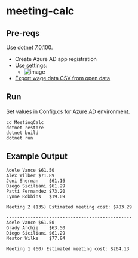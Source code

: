 # meeting-calc

## Pre-reqs

Use dotnet 7.0.100.

- Create Azure AD app registration 
- Use settings:
  - ![image](https://github.com/gwendolyngoetz/meeting-calc/assets/195162/42e7e8d8-d8ef-413e-9701-4b484c3cb2c5)
- [Export wage data CSV from open data](https://data.seattle.gov/City-Business/City-of-Seattle-Wage-Data/2khk-5ukd)

## Run

Set values in Config.cs for Azure AD environment.

```
cd MeetingCalc
dotnet restore
dotnet build
dotnet run
```

## Example Output

```
Adele Vance	$61.50
Alex Wilber	$71.89
Joni Sherman	$61.16
Diego Siciliani	$61.29
Patti Fernandez	$73.20
Lynne Robbins	$19.09

Meeting 2 (135) Estimated meeting cost: $783.29

-----------------------------------------------
Adele Vance	$61.50
Grady Archie	$63.50
Diego Siciliani	$61.29
Nestor Wilke	$77.84

Meeting 1 (60) Estimated meeting cost: $264.13
```
